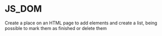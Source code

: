 # JS_DOM
Create a place on an HTML page to add elements and create a list, being possible to mark them as finished or delete them

